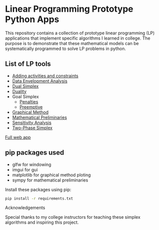 # Linear Programming Prototype Python Apps

This repository contains a collection of prototype linear programming (LP) applications that implement specific algorithms I learned in college. The purpose is to demonstrate that these mathematical models can be systematically programmed to solve LP problems in python.

## List of LP tools

- [Adding activities and constraints](https://brettwilsonbdw.github.io/LP-Prototype-Py-Apps/LPSolverTools/addingActsCons)
- [Data Envelopment Analysis](https://brettwilsonbdw.github.io/LP-Prototype-Py-Apps/LPSolverTools/DEA)
- [Dual Simplex](https://brettwilsonbdw.github.io/LP-Prototype-Py-Apps/LPSolverTools/dual)
- [Duality](https://brettwilsonbdw.github.io/LP-Prototype-Py-Apps/LPSolverTools/duality)
- Goal Simplex
  - [Penalties](https://brettwilsonbdw.github.io/LP-Prototype-Py-Apps/LPSolverTools/goal/penaltiessimplex)
  - [Preemptive](https://brettwilsonbdw.github.io/LP-Prototype-Py-Apps/LPSolverTools/goal/preemptivesimplex)
- [Graphical Method](https://brettwilsonbdw.github.io/LP-Prototype-Py-Apps/LPSolverTools/graphicalSolver)
- [Mathematical Preliminaries](https://brettwilsonbdw.github.io/LP-Prototype-Py-Apps/LPSolverTools/mathPrelim)
- [Sensitivity Analysis](https://brettwilsonbdw.github.io/LP-Prototype-Py-Apps/LPSolverTools/sensitivityAnalysis)
- [Two-Phase Simplex](https://brettwilsonbdw.github.io/LP-Prototype-Py-Apps/LPSolverTools/twoPhase)

[Full web app](https://brettwilsonbdw.github.io/LP-Prototype-Py-Apps)

## pip packages used
- glfw for windowing 
- imgui for gui
- matplotlib for graphical method ploting
- sympy for mathematical preliminaries

Install these packages using pip:
```bash
pip install -r requirements.txt
```

Acknowledgements

Special thanks to my college instructors for teaching these simplex algorithms and inspiring this project.
